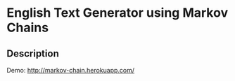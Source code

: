 English Text Generator using Markov Chains
===========================================

Description
-----------

Demo: http://markov-chain.herokuapp.com/
